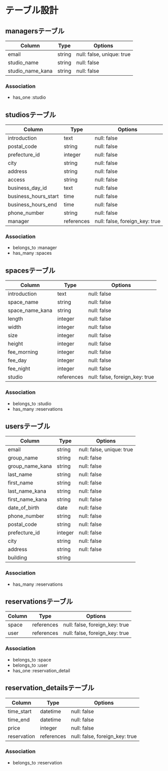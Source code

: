 # テーブル設計

## managersテーブル
| Column            | Type   | Options                   |
| ----------------- | ------ | ------------------------- |
| email             | string | null: false, unique: true |
| studio_name       | string | null: false               |
| studio_name_kana  | string | null: false               |

### Association
- has_one :studio


## studiosテーブル
| Column               | Type       | Options                        |
| -------------------- | ---------- | ------------------------------ |
| introduction         | text       | null: false                    |
| postal_code          | string     | null: false                    |
| prefecture_id        | integer    | null: false                    |
| city                 | string     | null: false                    |
| address              | string     | null: false                    |
| access               | string     | null: false                    |
| business_day_id      | text       | null: false                    |
| business_hours_start | time       | null: false                    |
| business_hours_end   | time       | null: false                    |
| phone_number         | string     | null: false                    |
| manager              | references | null: false, foreign_key: true |

### Association
- belongs_to :manager
- has_many :spaces


## spacesテーブル
| Column               | Type       | Options                        |
| -------------------- | ---------- | ------------------------------ |
| introduction         | text       | null: false                    |
| space_name           | string     | null: false                    |
| space_name_kana      | string     | null: false                    |
| length               | integer    | null: false                    |
| width                | integer    | null: false                    |
| size                 | integer    | null: false                    |
| height               | integer    | null: false                    |
| fee_morning          | integer    | null: false                    |
| fee_day              | integer    | null: false                    |
| fee_night            | integer    | null: false                    |
| studio               | references | null: false, foreign_key: true |

### Association
- belongs_to :studio
- has_many :reservations


## usersテーブル
| Column            | Type    | Options                   |
| ----------------- | ------- | ------------------------- |
| email             | string  | null: false, unique: true |
| group_name        | string  | null: false               |
| group_name_kana   | string  | null: false               |
| last_name         | string  | null: false               |
| first_name        | string  | null: false               |
| last_name_kana    | string  | null: false               |
| first_name_kana   | string  | null: false               |
| date_of_birth     | date    | null: false               |
| phone_number      | string  | null: false               |
| postal_code       | string  | null: false               |
| prefecture_id     | integer | null: false               |
| city              | string  | null: false               |
| address           | string  | null: false               |
| building          | string  |                           |

### Association
- has_many :reservations


## reservationsテーブル
| Column | Type       | Options                        |
| ------ | ---------- | ------------------------------ |
| space  | references | null: false, foreign_key: true |
| user   | references | null: false, foreign_key: true |

### Association
- belongs_to :space
- belongs_to :user
- has_one :reservation_detail


## reservation_detailsテーブル
| Column        | Type       | Options                        |
| ------------- | ---------- | ------------------------------ |
| time_start    | datetime   | null: false                    |
| time_end      | datetime   | null: false                    |
| price         | integer    | null: false                    |
| reservation   | references | null: false, foreign_key: true |

### Association
- belongs_to :reservation
